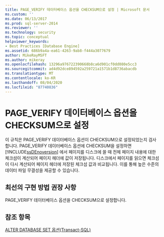 ```yaml
---
title: PAGE_VERIFY 데이터베이스 옵션을 CHECKSUM으로 설정 | Microsoft 문서
ms.custom: ''
ms.date: 06/13/2017
ms.prod: sql-server-2014
ms.reviewer: ''
ms.technology: security
ms.topic: conceptual
helpviewer_keywords:
- Best Practices [Database Engine]
ms.assetid: 686b9a4a-ea61-4263-9ab8-f444a3077679
author: MikeRayMSFT
ms.author: mikeray
ms.openlocfilehash: 13296a976722390668b8ca6d901cf0dd080e5cc3
ms.sourcegitcommit: ad4d92dce894592a259721a1571b1d8736abacdb
ms.translationtype: MT
ms.contentlocale: ko-KR
ms.lasthandoff: 08/04/2020
ms.locfileid: "87740836"
---
```

# <a name="set-the-page_verify-database-option-to-checksum"></a>PAGE_VERIFY 데이터베이스 옵션을 CHECKSUM으로 설정
  이 규칙은 PAGE_VERIFY 데이터베이스 옵션이 CHECKSUM으로 설정되었는지 검사합니다. PAGE_VERIFY 데이터베이스 옵션에 CHECKSUM을 설정하면 [!INCLUDE[ssDEnoversion](../../includes/ssdenoversion-md.md)] 에서 페이지를 디스크에 쓸 때 전체 페이지 내용에 대한 체크섬이 계산되어 페이지 헤더에 값이 저장됩니다. 디스크에서 페이지를 읽으면 체크섬이 다시 계산되어 페이지 헤더에 저장된 체크섬 값과 비교됩니다. 이를 통해 높은 수준의 데이터 파일 무결성을 제공할 수 있습니다.  
  
## <a name="best-practices-recommendations"></a>최선의 구현 방법 권장 사항  
 PAGE_VERIFY 데이터베이스 옵션을 CHECKSUM으로 설정합니다.  
  
## <a name="for-more-information"></a>참조 항목  
 [ALTER DATABASE SET 옵션&#40;Transact-SQL&#41;](/sql/t-sql/statements/alter-database-transact-sql-set-options)  
  
  
